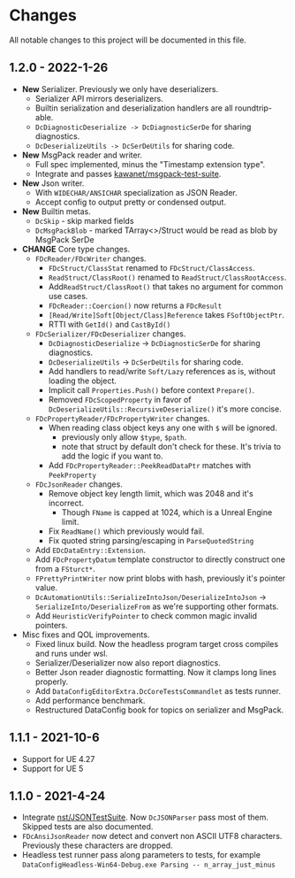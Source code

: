 # Changes

All notable changes to this project will be documented in this file.

## 1.2.0 - 2022-1-26

* **New** Serializer. Previously we only have deserializers. 
  * Serializer API mirrors deserializers.
  * Builtin serialization and deserialization handlers are all roundtrip-able.
  * `DcDiagnosticDeserialize -> DcDiagnosticSerDe` for sharing diagnostics.
  * `DcDeserializeUtils -> DcSerDeUtils` for sharing code.
* **New** MsgPack reader and writer.
  * Full spec implemented, minus the "Timestamp extension type".
  * Integrate and passes [kawanet/msgpack-test-suite](https://github.com/kawanet/msgpack-test-suite).
* **New** Json writer.
  * With `WIDECHAR/ANSICHAR` specialization as JSON Reader.
  * Accept config to output pretty or condensed output.
* **New** Builtin metas.
  * `DcSkip`  - skip marked fields
  * `DcMsgPackBlob`  - marked TArray<>/Struct would be read as blob by MsgPack SerDe
* **CHANGE** Core type changes.
  * `FDcReader/FDcWriter` changes.
    * `FDcStruct/ClassStat` renamed to `FDcStruct/ClassAccess`.
    * `ReadStruct/ClassRoot()` renamed to `ReadStruct/ClassRootAccess`.
    * Add`ReadStruct/ClassRoot()` that takes no argument for common use cases.
    * `FDcReader::Coercion()` now returns a `FDcResult`
    * `[Read/Write]Soft[Object/Class]Reference` takes `FSoftObjectPtr`.
    * RTTI with `GetId()` and `CastById()`
  * `FDcSerializer/FDcDeserializer` changes.
    * `DcDiagnosticDeserialize` -> `DcDiagnosticSerDe` for sharing diagnostics.
    * `DcDeserializeUtils` -> `DcSerDeUtils` for sharing code.
    * Add handlers to read/write `Soft/Lazy` references as is, without loading the object.
    * Implicit call `Properties.Push()` before context `Prepare()`.
    * Removed `FDcScopedProperty` in favor of `DcDeserializeUtils::RecursiveDeserialize()` it's more concise. 
  * `FDcPropertyReader/FDcPropertyWriter` changes.
    * When reading class object keys any one with `$` will be ignored.
      - previously only allow `$type`, `$path`.
      - note that struct by default don't check for these. It's trivia to add the logic if you want to.
    * Add `FDcPropertyReader::PeekReadDataPtr` matches with `PeekProperty`
  * `FDcJsonReader` changes.
    * Remove object key length limit, which was 2048 and it's incorrect.
      - Though `FName` is capped at 1024, which is a Unreal Engine limit.
    * Fix `ReadName()` which previously would fail.
    * Fix quoted string parsing/escaping  in `ParseQuotedString`
  * Add `EDcDataEntry::Extension`.
  * Add `FDcPropertyDatum` template constructor to directly construct one from a `FSturct*`.
  * `FPrettyPrintWriter` now print blobs with hash, previously it's pointer value.
  * `DcAutomationUtils::SerializeIntoJson/DeserializeIntoJson` -> `SerializeInto/DeserializeFrom` as we're supporting other formats.
  * Add `HeuristicVerifyPointer` to check common magic invalid pointers.
* Misc fixes and QOL improvements.
  * Fixed linux build. Now the headless program target cross compiles and runs under wsl.
  * Serializer/Deserializer now also report diagnostics.
  * Better Json reader diagnostic formatting. Now it clamps long lines properly.
  * Add `DataConfigEditorExtra.DcCoreTestsCommandlet` as tests runner.
  * Add performance benchmark.
  * Restructured DataConfig book for topics on serializer and MsgPack.

## 1.1.1 - 2021-10-6

- Support for UE 4.27
- Support for UE 5

## 1.1.0 - 2021-4-24

- Integrate [nst/JSONTestSuite](https://github.com/nst/JSONTestSuite). Now `DcJSONParser` pass most of them. Skipped tests are also documented.
- `FDcAnsiJsonReader` now detect and convert non ASCII UTF8 characters. Previously these characters are dropped.
- Headless test runner pass along parameters to tests, for example
  `DataConfigHeadless-Win64-Debug.exe Parsing -- n_array_just_minus`